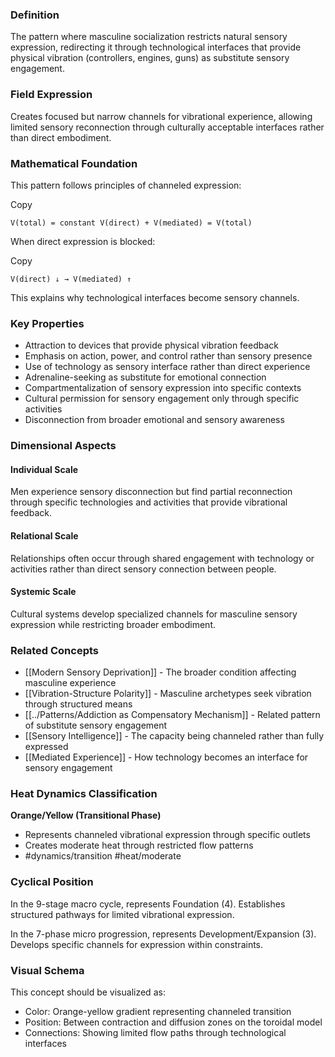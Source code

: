 ### Definition

The pattern where masculine socialization restricts natural sensory expression, redirecting it through technological interfaces that provide physical vibration (controllers, engines, guns) as substitute sensory engagement.

### Field Expression

Creates focused but narrow channels for vibrational experience, allowing limited sensory reconnection through culturally acceptable interfaces rather than direct embodiment.

### Mathematical Foundation

This pattern follows principles of channeled expression:

Copy

`V(total) = constant V(direct) + V(mediated) = V(total)`

When direct expression is blocked:

Copy

`V(direct) ↓ → V(mediated) ↑`

This explains why technological interfaces become sensory channels.

### Key Properties

- Attraction to devices that provide physical vibration feedback
- Emphasis on action, power, and control rather than sensory presence
- Use of technology as sensory interface rather than direct experience
- Adrenaline-seeking as substitute for emotional connection
- Compartmentalization of sensory expression into specific contexts
- Cultural permission for sensory engagement only through specific activities
- Disconnection from broader emotional and sensory awareness

### Dimensional Aspects

#### Individual Scale

Men experience sensory disconnection but find partial reconnection through specific technologies and activities that provide vibrational feedback.

#### Relational Scale

Relationships often occur through shared engagement with technology or activities rather than direct sensory connection between people.

#### Systemic Scale

Cultural systems develop specialized channels for masculine sensory expression while restricting broader embodiment.

### Related Concepts

- [[Modern Sensory Deprivation]] - The broader condition affecting masculine experience
- [[Vibration-Structure Polarity]] - Masculine archetypes seek vibration through structured means
- [[../Patterns/Addiction as Compensatory Mechanism]] - Related pattern of substitute sensory engagement
- [[Sensory Intelligence]] - The capacity being channeled rather than fully expressed
- [[Mediated Experience]] - How technology becomes an interface for sensory engagement

### Heat Dynamics Classification

**Orange/Yellow (Transitional Phase)**

- Represents channeled vibrational expression through specific outlets
- Creates moderate heat through restricted flow patterns
- #dynamics/transition #heat/moderate

### Cyclical Position

In the 9-stage macro cycle, represents Foundation (4). Establishes structured pathways for limited vibrational expression.

In the 7-phase micro progression, represents Development/Expansion (3). Develops specific channels for expression within constraints.

### Visual Schema

This concept should be visualized as:

- Color: Orange-yellow gradient representing channeled transition
- Position: Between contraction and diffusion zones on the toroidal model
- Connections: Showing limited flow paths through technological interfaces